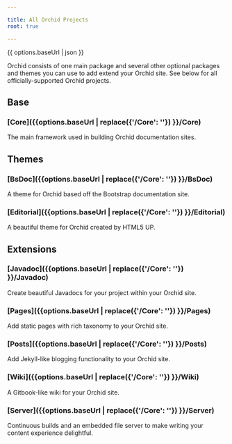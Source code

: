 ```yaml
---

title: All Orchid Projects
root: true

---
```


</section>
 
 {{ options.baseUrl | json }}

Orchid consists of one main package and several other optional packages and themes you can use to add extend your Orchid 
site. See below for all officially-supported Orchid projects.

<section class="bs-docs-section">
    <h1 id="base" class="page-header">Base</h1>  

### [Core]({{options.baseUrl | replace({'/Core': ''}) }}/Core)

The main framework used in building Orchid documentation sites.
</section> 

<section class="bs-docs-section">
    <h1 id="themes" class="page-header">Themes</h1>

### [BsDoc]({{options.baseUrl | replace({'/Core': ''}) }}/BsDoc)

A theme for Orchid based off the Bootstrap documentation site.

### [Editorial]({{options.baseUrl | replace({'/Core': ''}) }}/Editorial)

A beautiful theme for Orchid created by HTML5 UP.


</section>

<section class="bs-docs-section">
    <h1 id="extensions" class="page-header">Extensions</h1>
    
### [Javadoc]({{options.baseUrl | replace({'/Core': ''}) }}/Javadoc)

Create beautiful Javadocs for your project within your Orchid site.

### [Pages]({{options.baseUrl | replace({'/Core': ''}) }}/Pages)

Add static pages with rich taxonomy to your Orchid site.

### [Posts]({{options.baseUrl | replace({'/Core': ''}) }}/Posts)

Add Jekyll-like blogging functionality to your Orchid site.

### [Wiki]({{options.baseUrl | replace({'/Core': ''}) }}/Wiki)

A Gitbook-like wiki for your Orchid site.

### [Server]({{options.baseUrl | replace({'/Core': ''}) }}/Server)

Continuous builds and an embedded file server to make writing your content experience delightful.


</section>